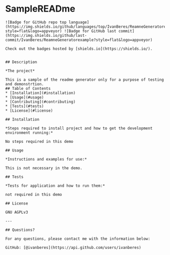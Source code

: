 # SampleREADme
    ![Badge for GitHub repo top language](https://img.shields.io/github/languages/top/IvanBeres/ReamneGeneratorexample?style=flat&logo=appveyor) ![Badge for GitHub last commit](https://img.shields.io/github/last-commit/IvanBeres/ReamneGeneratorexample?style=flat&logo=appveyor)
    
    Check out the badges hosted by [shields.io](https://shields.io/).
    
    
    ## Description 
    
    *The project* 
    
    This is a sample of the readme generator only for a purpose of testing and demonstrtion.
    ## Table of Contents
    * [Installation](#installation)
    * [Usage](#usage)
    * [Contributing](#contributing)
    * [Tests](#tests)
    * [License](#license)
    
    ## Installation
    
    *Steps required to install project and how to get the development environment running:*
    
    No steps required in this demo
    
    ## Usage 
    
    *Instructions and examples for use:*
    
    This is not necessary in the demo.
    
    ## Tests
    
    *Tests for application and how to run them:*
    
    not required in this demo
    
    ## License
    
    GNU AGPLv3
    
    ---
    
    ## Questions?
    
    For any questions, please contact me with the information below:
   
    GitHub: [@ivanberes](https://api.github.com/users/ivanberes)
    